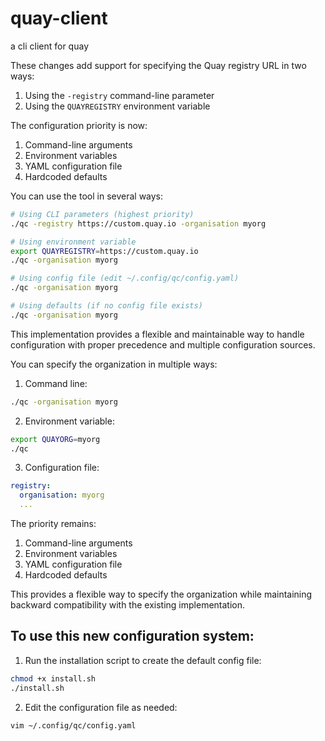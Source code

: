 # quay-client
a cli client for quay

These changes add support for specifying the Quay registry URL in two ways:
1. Using the `-registry` command-line parameter
2. Using the `QUAYREGISTRY` environment variable

The configuration priority is now:
1. Command-line arguments
2. Environment variables
3. YAML configuration file
4. Hardcoded defaults

You can use the tool in several ways:

```bash
# Using CLI parameters (highest priority)
./qc -registry https://custom.quay.io -organisation myorg

# Using environment variable
export QUAYREGISTRY=https://custom.quay.io
./qc -organisation myorg

# Using config file (edit ~/.config/qc/config.yaml)
./qc -organisation myorg

# Using defaults (if no config file exists)
./qc -organisation myorg
```

This implementation provides a flexible and maintainable way to handle configuration with proper precedence and multiple configuration sources.

You can specify the organization in multiple ways:

1. Command line:
```bash
./qc -organisation myorg
```

2. Environment variable:
```bash
export QUAYORG=myorg
./qc
```

3. Configuration file:
```yaml
registry:
  organisation: myorg
  ...
```

The priority remains:
1. Command-line arguments
2. Environment variables
3. YAML configuration file
4. Hardcoded defaults

This provides a flexible way to specify the organization while maintaining backward compatibility with the existing implementation.


## To use this new configuration system:

1. Run the installation script to create the default config file:
```bash
chmod +x install.sh
./install.sh
```

2. Edit the configuration file as needed:
```bash
vim ~/.config/qc/config.yaml
```
